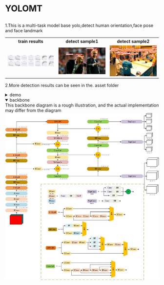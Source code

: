 # YOLOMT

##
1.This is a multi-task model base yolo,detect human orientation,face pose and face landmark

<table>
<tr>
<th>train results</th>
<th>detect sample1</th>
  <th>detect sample2</th>
</tr>
<tr>
<td><img src="./.asset/results.png" width="540"></td>
<td><img src="./.asset/zidane.jpg" width="500"></td> 
<td><img src="./.asset/273271,6a240004c249873.jpg" width="500"></td> 
</tr>
</table>

2.More detection results can be seen in the. asset folder

<details>
<summary>demo</summary>

### 1.run

```bash
python detect.py --weights yolomt.onnx --source your_img.jpg  # image
```

### 2.pretrain weight
[[Baidu Drive](https://pan.baidu.com/s/16K9GPjfYBkiUVip2qUgeYA?pwd=7b4x)]

</details>


<details open>
<summary>backbone</summary>
This backbone diagram is a rough illustration, and the actual implementation may differ from the diagram

<img src="./.asset/backbone.jpg" width="540">

</details>
